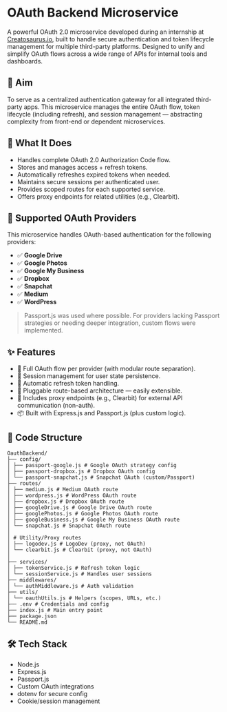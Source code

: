 # OAuth Backend Microservice

A powerful OAuth 2.0 microservice developed during an internship at [Creatosaurus.io](https://creatosaurus.io), built to handle secure authentication and token lifecycle management for multiple third-party platforms. Designed to unify and simplify OAuth flows across a wide range of APIs for internal tools and dashboards.

## 🎯 Aim

To serve as a centralized authentication gateway for all integrated third-party apps. This microservice manages the entire OAuth flow, token lifecycle (including refresh), and session management — abstracting complexity from front-end or dependent microservices.

## 🔧 What It Does

- Handles complete OAuth 2.0 Authorization Code flow.
- Stores and manages access + refresh tokens.
- Automatically refreshes expired tokens when needed.
- Maintains secure sessions per authenticated user.
- Provides scoped routes for each supported service.
- Offers proxy endpoints for related utilities (e.g., Clearbit).

## 🔐 Supported OAuth Providers

This microservice handles OAuth-based authentication for the following providers:

- ✅ **Google Drive**
- ✅ **Google Photos**
- ✅ **Google My Business**
- ✅ **Dropbox**
- ✅ **Snapchat**
- ✅ **Medium**
- ✅ **WordPress**

> Passport.js was used where possible. For providers lacking Passport strategies or needing deeper integration, custom flows were implemented.

## ✨ Features

- 🔁 Full OAuth flow per provider (with modular route separation).
- 🔐 Session management for user state persistence.
- 🔄 Automatic refresh token handling.
- 🧩 Pluggable route-based architecture — easily extensible.
- 🔧 Includes proxy endpoints (e.g., Clearbit) for external API communication (non-auth).
- 📦 Built with Express.js and Passport.js (plus custom logic).

## 📁 Code Structure

```
OauthBackend/
├── config/
│ ├── passport-google.js # Google OAuth strategy config
│ ├── passport-dropbox.js # Dropbox OAuth config
│ └── passport-snapchat.js # Snapchat OAuth (custom/Passport)
├── routes/
│ ├── medium.js # Medium OAuth route
│ ├── wordpress.js # WordPress OAuth route
│ ├── dropbox.js # Dropbox OAuth route
│ ├── googleDrive.js # Google Drive OAuth route
│ ├── googlePhotos.js # Google Photos OAuth route
│ ├── googleBusiness.js # Google My Business OAuth route
│ └── snapchat.js # Snapchat OAuth route
│
│ # Utility/Proxy routes
│ ├── logodev.js # LogoDev (proxy, not OAuth)
│ └── clearbit.js # Clearbit (proxy, not OAuth)
│
├── services/
│ ├── tokenService.js # Refresh token logic
│ └── sessionService.js # Handles user sessions
├── middlewares/
│ └── authMiddleware.js # Auth validation
├── utils/
│ └── oauthUtils.js # Helpers (scopes, URLs, etc.)
├── .env # Credentials and config
├── index.js # Main entry point
├── package.json
└── README.md

```

## 🛠️ Tech Stack

- Node.js
- Express.js
- Passport.js
- Custom OAuth integrations
- dotenv for secure config
- Cookie/session management
